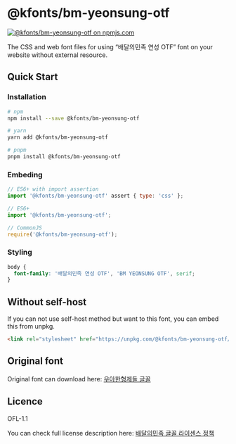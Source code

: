 # @kfonts/bm-yeonsung-otf

[![@kfonts/bm-yeonsung-otf on npmjs.com](https://img.shields.io/npm/v/%40kfonts%2Fbm-yeonsung-otf)](https://www.npmjs.com/package/@kfonts/bm-yeonsung-otf)

The CSS and web font files for using &OpenCurlyDoubleQuote;배달의민족 연성 OTF&CloseCurlyDoubleQuote; font on your website without external resource.

## Quick Start

### Installation

```sh
# npm
npm install --save @kfonts/bm-yeonsung-otf

# yarn
yarn add @kfonts/bm-yeonsung-otf

# pnpm
pnpm install @kfonts/bm-yeonsung-otf
```

### Embeding

```js
// ES6+ with import assertion
import '@kfonts/bm-yeonsung-otf' assert { type: 'css' };

// ES6+
import '@kfonts/bm-yeonsung-otf';

// CommonJS
require('@kfonts/bm-yeonsung-otf');
```

### Styling

```css
body {
  font-family: '배달의민족 연성 OTF', 'BM YEONSUNG OTF', serif;
}
```

## Without self-host

If you can not use self-host method but want to this font, you can embed this from unpkg.

```html
<link rel="stylesheet" href="https://unpkg.com/@kfonts/bm-yeonsung-otf/index.css" />
```

## Original font

Original font can download here: [우아한형제들 글꼴](https://www.woowahan.com/fonts)

## Licence

OFL-1.1

You can check full license description here: [배달의민족 글꼴 라이센스 정책](https://www.woowahan.com/fonts/license)
